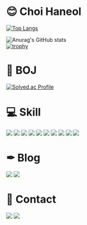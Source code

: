 # 😊 Choi Haneol
[![Top Langs](https://github-readme-stats.vercel.app/api/top-langs/?username=Choi-HanEol&layout=compact&theme=radical)](https://github.com/anuraghazra/github-readme-stats)
<!-- ![header](https://capsule-render.vercel.app/api?type=waving&color=gradient&customColorList=0,2,2,5,30&height=110&text=Choi%20Haneol&fontSize=90&fontColor=#FFFFFF)<br/> -->
![Anurag's GitHub stats](https://github-readme-stats.vercel.app/api?username=Choi-Haneol&show_icons=true&theme=radical)<br/>
[![trophy](https://github-profile-trophy.vercel.app/?username=Choi-Haneol&theme=darkhub&column=7)](https://github.com/ryo-ma/github-profile-trophy)

# 🐤 BOJ
[![Solved.ac
Profile](http://mazassumnida.wtf/api/v2/generate_badge?boj=soldream)](https://solved.ac/soldream)
# 💻 Skill
  <img src="https://img.shields.io/badge/HTML-E34F26?style=for-the-badge&logo=HTML5&logoColor=white"> <img src="https://img.shields.io/badge/CSS-1572B6?style=for-the-badge&logo=CSS3&logoColor=white"> <img src="https://img.shields.io/badge/c-A8B9CC?style=for-the-badge&logo=c&logoColor=white"> <img src="https://img.shields.io/badge/java-007396?style=for-the-badge&logo=java&logoColor=white"> <img src="https://img.shields.io/badge/Python-3776AB?style=for-the-badge&logo=Python&logoColor=white"> 
  <img src="https://img.shields.io/badge/PyTorch-EE4C2C?style=for-the-badge&logo=PyTorch&logoColor=white">
  <img src="https://img.shields.io/badge/opencv-5C3EE8?style=for-the-badge&logo=opencv&logoColor=black">
  <img src="https://img.shields.io/badge/TensorFlow-FF6F00?style=for-the-badge&logo=TensorFlow&logoColor=white">
  <img src="https://img.shields.io/badge/pandas-150458?style=for-the-badge&logo=pandas&logoColor=white" />
  <img src="https://img.shields.io/badge/scikitlearn-F7931E?style=for-the-badge&logo=scikitlearn&logoColor=white" />
# ✒ Blog
<a href="https://blog.naver.com/timidhurbo" target="_blank"><img src="https://img.shields.io/badge/Naver-03C75A?style=flat-square&logo=Naver&logoColor=white"/></a>
<a href="https://velog.io/@ulywooly" target="_blank"><img src="https://img.shields.io/badge/Velog-20C997?style=flat-square&logo=Velog&logoColor=white"/></a>
# 📱 Contact
<a href="https://www.instagram.com/haneol.c/" target="_blank"><img src="https://img.shields.io/badge/Instagram-E4405F?style=flat-square&logo=Instagram&logoColor=white"/></a>
<a href="mailto:ulywooly@gmail.com" target="_blank"><img src="https://img.shields.io/badge/Gmail-EA4335?style=flat-square&logo=Gmail&logoColor=white"/></a>
